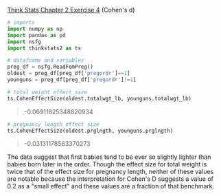 [Think Stats Chapter 2 Exercise 4](http://greenteapress.com/thinkstats2/html/thinkstats2003.html#toc24) (Cohen's d)

```python
# imports
import numpy as np
import pandas as pd
import nsfg
import thinkstats2 as ts

# dataframe and variables
preg_df = nsfg.ReadFemPreg()
oldest = preg_df[preg_df['pregordr']==1]
younguns = preg_df[preg_df['pregordr']!=1]
```

```python
# total weight effect size
ts.CohenEffectSize(oldest.totalwgt_lb, younguns.totalwgt_lb)
```
> -0.06911825348820934

```python
# pregnancy length effect size
ts.CohenEffectSize(oldest.prglngth, younguns.prglngth)
```
> -0.03131178583370273

The data suggest that first babies tend to be ever so slightly lighter than babies born later in the order. Though the effect size for total weight is twice that of the effect size for pregnancy length, neither of these values are notable because the interpretation for Cohen's D suggests a value of 0.2 as a "small effect" and these values are a fraction of that benchmark.
